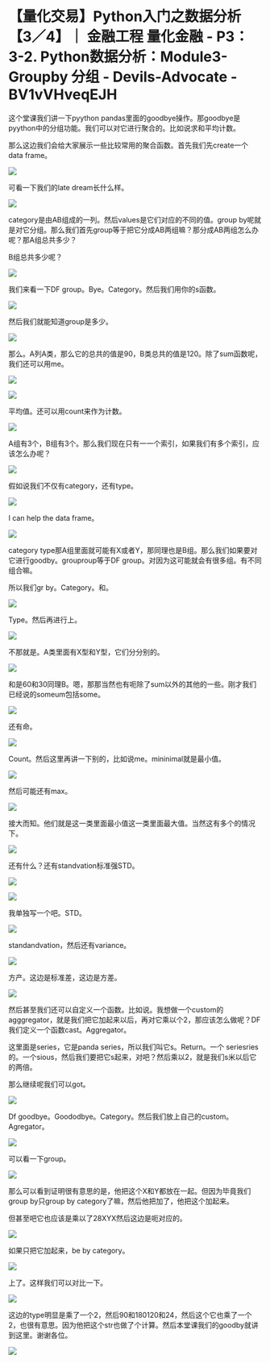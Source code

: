 # 【量化交易】Python入门之数据分析【3／4】｜ 金融工程 量化金融 - P3：3-2. Python数据分析：Module3-Groupby 分组 - Devils-Advocate - BV1vVHveqEJH

这个堂课我们讲一下pyython pandas里面的goodbye操作。那goodbye是pyython中的分组功能。我们可以对它进行聚合的。比如说求和平均计数。

那么这边我们会给大家展示一些比较常用的聚合函数。首先我们先create一个data frame。

![](img/ab50be52a7ee1ccf3b07e5d294ce2b23_1.png)

可看一下我们的late dream长什么样。

![](img/ab50be52a7ee1ccf3b07e5d294ce2b23_3.png)

category是由AB组成的一列。然后values是它们对应的不同的值。group by呢就是对它分组。那么我们首先group等于把它分成AB两组嘛？那分成AB两组怎么办呢？那A组总共多少？

B组总共多少呢？

![](img/ab50be52a7ee1ccf3b07e5d294ce2b23_5.png)

我们来看一下DF group。Bye。Category。然后我们用你的s函数。

![](img/ab50be52a7ee1ccf3b07e5d294ce2b23_7.png)

然后我们就能知道group是多少。

![](img/ab50be52a7ee1ccf3b07e5d294ce2b23_9.png)

那么。A列A类，那么它的总共的值是90，B类总共的值是120。除了sum函数呢，我们还可以用me。

![](img/ab50be52a7ee1ccf3b07e5d294ce2b23_11.png)

![](img/ab50be52a7ee1ccf3b07e5d294ce2b23_12.png)

平均值。还可以用count来作为计数。

![](img/ab50be52a7ee1ccf3b07e5d294ce2b23_14.png)

A组有3个，B组有3个。那么我们现在只有一一个索引，如果我们有多个索引，应该怎么办呢？

![](img/ab50be52a7ee1ccf3b07e5d294ce2b23_16.png)

假如说我们不仅有category，还有type。

![](img/ab50be52a7ee1ccf3b07e5d294ce2b23_18.png)

I can help the data frame。

![](img/ab50be52a7ee1ccf3b07e5d294ce2b23_20.png)

category type那A组里面就可能有X或者Y，那同理也是B组。那么我们如果要对它进行goodby。grouproup等于DF group。对因为这可能就会有很多组。有不同组合嘛。

所以我们gr by。Category。和。

![](img/ab50be52a7ee1ccf3b07e5d294ce2b23_22.png)

Type。然后再进行上。

![](img/ab50be52a7ee1ccf3b07e5d294ce2b23_24.png)

不那就是。A类里面有X型和Y型，它们分分别的。

![](img/ab50be52a7ee1ccf3b07e5d294ce2b23_26.png)

和是60和30同理B。嗯，那那当然也有呃除了sum以外的其他的一些。刚才我们已经说的someum包括some。



![](img/ab50be52a7ee1ccf3b07e5d294ce2b23_28.png)

还有命。

![](img/ab50be52a7ee1ccf3b07e5d294ce2b23_30.png)

Count。然后这里再讲一下别的，比如说me。mininimal就是最小值。

![](img/ab50be52a7ee1ccf3b07e5d294ce2b23_32.png)

然后可能还有max。

![](img/ab50be52a7ee1ccf3b07e5d294ce2b23_34.png)

接大而知。他们就是这一类里面最小值这一类里面最大值。当然这有多个的情况下。

![](img/ab50be52a7ee1ccf3b07e5d294ce2b23_36.png)

还有什么？还有standvation标准强STD。

![](img/ab50be52a7ee1ccf3b07e5d294ce2b23_38.png)

![](img/ab50be52a7ee1ccf3b07e5d294ce2b23_39.png)

我单独写一个吧。STD。

![](img/ab50be52a7ee1ccf3b07e5d294ce2b23_41.png)

standandvation，然后还有variance。

![](img/ab50be52a7ee1ccf3b07e5d294ce2b23_43.png)

方产。这边是标准差，这边是方差。

![](img/ab50be52a7ee1ccf3b07e5d294ce2b23_45.png)

然后甚至我们还可以自定义一个函数。比如说。我想做一个custom的agggregator，就是我们把它加起来以后，再对它乘以个2，那应该怎么做呢？DF我们定义一个函数cast。Aggregator。

这里面是series，它是panda series，所以我们叫它s。Return。一个 seriesries的。一个sious，然后我们要把它s起来，对吧？然后乘以2，就是我们s米以后它的两倍。

那么继续呢我们可以got。

![](img/ab50be52a7ee1ccf3b07e5d294ce2b23_47.png)

Df goodbye。Goododbye。Category。然后我们放上自己的custom。Agregator。



![](img/ab50be52a7ee1ccf3b07e5d294ce2b23_49.png)

可以看一下group。

![](img/ab50be52a7ee1ccf3b07e5d294ce2b23_51.png)

那么可以看到证明很有意思的是，他把这个X和Y都放在一起。但因为毕竟我们group by只group by category了嘛，然后他把加了，他把这个加起来。

但甚至吧它也应该是乘以了28XYX然后这边是呃对应的。

![](img/ab50be52a7ee1ccf3b07e5d294ce2b23_53.png)

如果只把它加起来，be by category。

![](img/ab50be52a7ee1ccf3b07e5d294ce2b23_55.png)

上了。这样我们可以对比一下。

![](img/ab50be52a7ee1ccf3b07e5d294ce2b23_57.png)

这边的type明显是乘了一个2，然后90和180120和24，然后这个它也乘了一个2，也很有意思。因为他把这个str也做了个计算。然后本堂课我们的goodby就讲到这里。谢谢各位。



![](img/ab50be52a7ee1ccf3b07e5d294ce2b23_59.png)